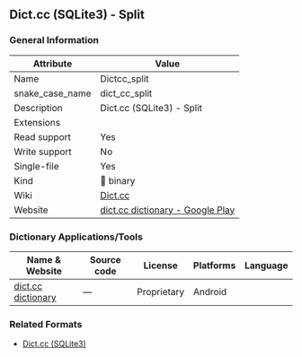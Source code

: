 ## Dict.cc (SQLite3) - Split

### General Information

| Attribute       | Value                                                                                            |
| --------------- | ------------------------------------------------------------------------------------------------ |
| Name            | Dictcc_split                                                                                     |
| snake_case_name | dict_cc_split                                                                                    |
| Description     | Dict.cc (SQLite3) - Split                                                                        |
| Extensions      |                                                                                                  |
| Read support    | Yes                                                                                              |
| Write support   | No                                                                                               |
| Single-file     | Yes                                                                                              |
| Kind            | 🔢 binary                                                                                         |
| Wiki            | [Dict.cc](https://en.wikipedia.org/wiki/Dict.cc)                                                 |
| Website         | [dict.cc dictionary - Google Play](https://play.google.com/store/apps/details?id=cc.dict.dictcc) |

### Dictionary Applications/Tools

| Name & Website                                                                     | Source code | License     | Platforms | Language |
| ---------------------------------------------------------------------------------- | ----------- | ----------- | --------- | -------- |
| [dict.cc dictionary](https://play.google.com/store/apps/details?id=cc.dict.dictcc) | ―           | Proprietary | Android   |          |

### Related Formats

- [Dict.cc (SQLite3)](./dict_cc.md)
